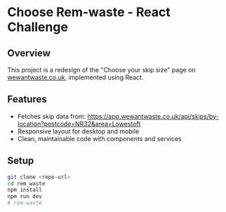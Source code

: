 # Choose Rem-waste - React Challenge

## Overview

This project is a redesign of the "Choose your skip size" page on [wewantwaste.co.uk](https://wewantwaste.co.uk), implemented using React.

## Features

- Fetches skip data from: https://app.wewantwaste.co.uk/api/skips/by-location?postcode=NR32&area=Lowestoft
- Responsive layout for desktop and mobile
- Clean, maintainable code with components and services

## Setup

```bash
git clone <repo-url>
cd rem_waste
npm install
npm run dev
# rem-waste

